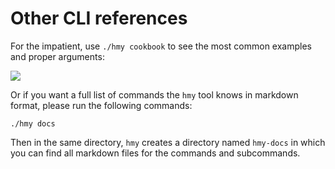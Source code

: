 # Other CLI references

For the impatient, use  `./hmy cookbook` to see the most common examples and proper arguments:

![](https://blobscdn.gitbook.com/v0/b/gitbook-28427.appspot.com/o/assets%2F-LlEOlYqEG_GKuO5Rehq%2F-LssW4rGhdJ6Y7NKDSUH%2F-LssWIVShhya2DCiAxbR%2Fhmy-cookbook.gif?alt=media&token=d6d476ca-13e8-4f5e-bf4f-8d64160398b4)



Or if you want a full list of commands the `hmy` tool knows in markdown format, please run the following commands: 

```text
./hmy docs
```

Then in the same directory, `hmy` creates a directory named `hmy-docs` in which you can find all markdown files for the commands and subcommands.

